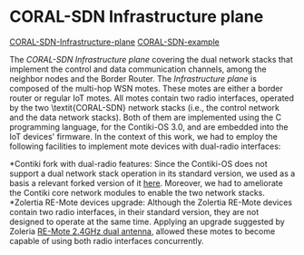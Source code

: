 # CORAL-SDN Infrastructure plane

[CORAL-SDN-Infrastructure-plane](https://github.com/SWNRG/coral-sdn/tree/master/infrastructure-plane/contiki/core/net/coral-sdn)
[CORAL-SDN-example](https://github.com/SWNRG/coral-sdn/tree/master/infrastructure-plane/contiki/examples/coral-sdn-example)

The *CORAL-SDN Infrastructure plane* covering the dual network stacks that implement the control and data communication channels, among the neighbor nodes and the Border Router.
The *Infrastructure plane* is composed of the multi-hop WSN motes. These motes are either a border router or regular IoT motes. All motes contain two radio interfaces, operated by the two \textit{CORAL-SDN} network stacks (i.e., the control network and the data network stacks). 
Both of them are implemented using the C programming language, for the Contiki-OS 3.0, and are embedded into the IoT devices' firmware. 
In the context of this work, we had to employ the following facilities to implement mote devices with dual-radio interfaces:

*Contiki fork with dual-radio features: Since the Contiki-OS does not support a dual network stack operation in its standard version, we used as a basis a relevant forked version of it [here](https://github.com/clovervnd/Dual-radio-simulation). Moreover, we had to ameliorate the Contiki core network modules to enable the two network stacks.
*Zolertia RE-Mote devices upgrade: Although the Zolertia RE-Mote devices contain two radio interfaces, in their standard version, they are not designed to operate at the same time. Applying an upgrade suggested by Zoleria [RE-Mote 2.4GHz dual antenna](https://github.com/Zolertia/Resources/wiki/RE-Mote-2.4GHz-dual-antenna), allowed these motes to become capable of using both radio interfaces concurrently.